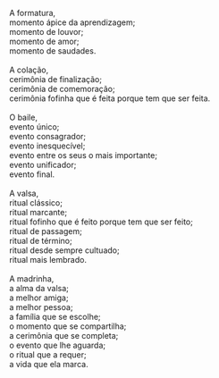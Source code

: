 A formatura,
\
momento ápice da aprendizagem;
\
momento de louvor;
\
momento de amor;
\
momento de saudades.
\
\
A colação,
\
cerimônia de finalização;
\
cerimônia de comemoração;
\
cerimônia fofinha que é feita porque tem que ser feita.
\
\
O baile,
\
evento único;
\
evento consagrador;
\
evento inesquecível;
\
evento entre os seus o mais importante;
\
evento unificador;
\
evento final.
\
\
A valsa,
\
ritual clássico;
\
ritual marcante;
\
ritual fofinho que é feito porque tem que ser feito;
\
ritual de passagem;
\
ritual de término;
\
ritual desde sempre cultuado;
\
ritual mais lembrado.
\
\
A madrinha,
\
a alma da valsa;
\
a melhor amiga;
\
a melhor pessoa;
\
a família que se escolhe;
\
o momento que se compartilha;
\
a cerimônia que se completa;
\
o evento que lhe aguarda;
\
o ritual que a requer;
\
a vida que ela marca.
